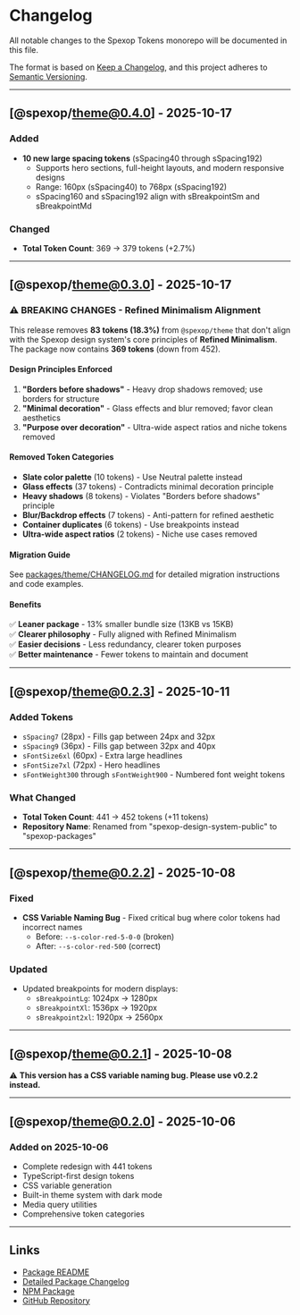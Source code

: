 # Changelog

All notable changes to the Spexop Tokens monorepo will be documented in this file.

The format is based on [Keep a Changelog](https://keepachangelog.com/en/1.0.0/),
and this project adheres to [Semantic Versioning](https://semver.org/spec/v2.0.0.html).

---

## [@spexop/theme@0.4.0] - 2025-10-17

### Added

- **10 new large spacing tokens** (sSpacing40 through sSpacing192)
  - Supports hero sections, full-height layouts, and modern responsive designs
  - Range: 160px (sSpacing40) to 768px (sSpacing192)
  - sSpacing160 and sSpacing192 align with sBreakpointSm and sBreakpointMd

### Changed

- **Total Token Count**: 369 → 379 tokens (+2.7%)

---

## [@spexop/theme@0.3.0] - 2025-10-17

### ⚠️ BREAKING CHANGES - Refined Minimalism Alignment

This release removes **83 tokens (18.3%)** from `@spexop/theme` that don't align with the Spexop design system's core principles of **Refined Minimalism**. The package now contains **369 tokens** (down from 452).

#### Design Principles Enforced

1. **"Borders before shadows"** - Heavy drop shadows removed; use borders for structure
2. **"Minimal decoration"** - Glass effects and blur removed; favor clean aesthetics  
3. **"Purpose over decoration"** - Ultra-wide aspect ratios and niche tokens removed

#### Removed Token Categories

- **Slate color palette** (10 tokens) - Use Neutral palette instead
- **Glass effects** (37 tokens) - Contradicts minimal decoration principle
- **Heavy shadows** (8 tokens) - Violates "Borders before shadows" principle
- **Blur/Backdrop effects** (7 tokens) - Anti-pattern for refined aesthetic
- **Container duplicates** (6 tokens) - Use breakpoints instead
- **Ultra-wide aspect ratios** (2 tokens) - Niche use cases removed

#### Migration Guide

See [packages/theme/CHANGELOG.md](./packages/theme/CHANGELOG.md) for detailed migration instructions and code examples.

#### Benefits

✅ **Leaner package** - 13% smaller bundle size (13KB vs 15KB)  
✅ **Clearer philosophy** - Fully aligned with Refined Minimalism  
✅ **Easier decisions** - Less redundancy, clearer token purposes  
✅ **Better maintenance** - Fewer tokens to maintain and document  

---

## [@spexop/theme@0.2.3] - 2025-10-11

### Added Tokens

- `sSpacing7` (28px) - Fills gap between 24px and 32px
- `sSpacing9` (36px) - Fills gap between 32px and 40px
- `sFontSize6xl` (60px) - Extra large headlines
- `sFontSize7xl` (72px) - Hero headlines
- `sFontWeight300` through `sFontWeight900` - Numbered font weight tokens

### What Changed

- **Total Token Count**: 441 → 452 tokens (+11 tokens)
- **Repository Name**: Renamed from "spexop-design-system-public" to "spexop-packages"

---

## [@spexop/theme@0.2.2] - 2025-10-08

### Fixed

- **CSS Variable Naming Bug** - Fixed critical bug where color tokens had incorrect names
  - Before: `--s-color-red-5-0-0` (broken)
  - After: `--s-color-red-500` (correct)

### Updated

- Updated breakpoints for modern displays:
  - `sBreakpointLg`: 1024px → 1280px
  - `sBreakpointXl`: 1536px → 1920px
  - `sBreakpoint2xl`: 1920px → 2560px

---

## [@spexop/theme@0.2.1] - 2025-10-08

⚠️ **This version has a CSS variable naming bug. Please use v0.2.2 instead.**

---

## [@spexop/theme@0.2.0] - 2025-10-06

### Added on 2025-10-06

- Complete redesign with 441 tokens
- TypeScript-first design tokens
- CSS variable generation
- Built-in theme system with dark mode
- Media query utilities
- Comprehensive token categories

---

## Links

- [Package README](./packages/theme/README.md)
- [Detailed Package Changelog](./packages/theme/CHANGELOG.md)
- [NPM Package](https://www.npmjs.com/package/@spexop/theme)
- [GitHub Repository](https://github.com/spexop-ui/spexop-packages)
